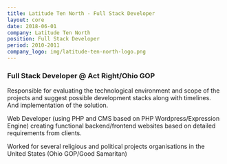 ```yaml
---
title: Latitude Ten North - Full Stack Developer
layout: core
date: 2018-06-01
company: Latitude Ten North
position: Full Stack Developer
period: 2010-2011 
company_logo: img/latitude-ten-north-logo.png
---
```


### **Full Stack Developer @ Act Right/Ohio GOP**

Responsible for evaluating the technological environment and scope of the projects and suggest possible development stacks along with timelines. And implementation of the solution.

Web Developer (using PHP and CMS based on PHP Wordpress/Expression Engine) creating functional backend/frontend websites based on detailed requirements from clients.

Worked for several religious and political  projects organisations in the United States (Ohio GOP/Good Samaritan)

